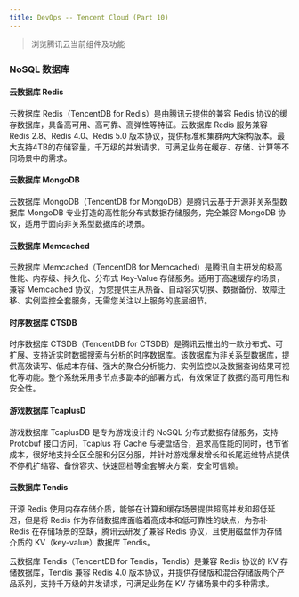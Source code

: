 ```yaml
---
title: DevOps -- Tencent Cloud (Part 10)
---
```


> 浏览腾讯云当前组件及功能

### NoSQL 数据库

#### 云数据库 Redis

云数据库 Redis（TencentDB for Redis）是由腾讯云提供的兼容 Redis 协议的缓存数据库，具备高可用、高可靠、高弹性等特征。云数据库 Redis 服务兼容 Redis 2.8、Redis 4.0、Redis 5.0 版本协议，提供标准和集群两大架构版本。最大支持4TB的存储容量，千万级的并发请求，可满足业务在缓存、存储、计算等不同场景中的需求。

#### 云数据库 MongoDB

云数据库 MongoDB（TencentDB for MongoDB）是腾讯云基于开源非关系型数据库 MongoDB 专业打造的高性能分布式数据存储服务，完全兼容 MongoDB 协议，适用于面向非关系型数据库的场景。

#### 云数据库 Memcached

云数据库 Memcached（TencentDB for Memcached）是腾讯自主研发的极高性能、内存级、持久化、分布式 Key-Value 存储服务。适用于高速缓存的场景，兼容 Memcached 协议，为您提供主从热备、自动容灾切换、数据备份、故障迁移、实例监控全套服务，无需您关注以上服务的底层细节。

#### 时序数据库 CTSDB

时序数据库 CTSDB（TencentDB for CTSDB）是腾讯云推出的一款分布式、可扩展、支持近实时数据搜索与分析的时序数据库。该数据库为非关系型数据库，提供高效读写、低成本存储、强大的聚合分析能力、实例监控以及数据查询结果可视化等功能。整个系统采用多节点多副本的部署方式，有效保证了数据的高可用性和安全性。

#### 游戏数据库 TcaplusD

游戏数据库 TcaplusDB 是专为游戏设计的 NoSQL 分布式数据存储服务，支持 Protobuf 接口访问，Tcaplus 将 Cache 与硬盘结合，追求高性能的同时，也节省成本，很好地支持全区全服和分区分服，并针对游戏爆发增长和长尾运维特点提供不停机扩缩容、备份容灾、快速回档等全套解决方案，安全可信赖。

#### 云数据库 Tendis

开源 Redis 使用内存存储介质，能够在计算和缓存场景提供超高并发和超低延迟，但是将 Redis 作为存储数据库面临着高成本和低可靠性的缺点，为弥补 Redis 在存储场景的空缺，腾讯云研发了兼容 Redis 协议，且使用磁盘作为存储介质的 KV（key-value）数据库 Tendis。

云数据库 Tendis（TencentDB for Tendis，Tendis）是兼容 Redis 协议的 KV 存储数据库，Tendis 兼容 Redis 4.0 版本协议，并提供存储版和混合存储版两个产品系列，支持千万级的并发请求，可满足业务在 KV 存储场景中的多种需求。
